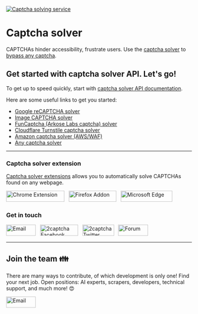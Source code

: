 [![Captcha solving service](https://github.com/user-attachments/assets/0d1740bd-1f93-49db-ae90-1593c19b4a5b)](https://2captcha.com)


# Captcha solver

CAPTCHAs hinder accessibility, frustrate users. Use the  [captcha solver](https://2captcha.com/) to [bypass any captcha](https://2captcha.com/p/break-captcha).


## Get started with captcha solver API. Let's go!

To get up to speed quickly, start with [captcha solver API documentation](https://2captcha.com/api-docs).

Here are some useful links to get you started:

* [Google reCAPTCHA solver](https://2captcha.com/p/bypass-recaptcha)
* [Image CAPTCHA solver](https://2captcha.com/p/simple_captcha)
* [FunCaptcha (Arkose Labs captcha) solver](https://2captcha.com/p/funcaptcha)
* [Cloudflare Turnstile captcha solver](https://2captcha.com/p/cloudflare-turnstile)
* [Amazon captcha solver (AWS/WAF)](https://2captcha.com/p/amazon-captcha-bypass)
* [Any captcha solver](https://2captcha.com/p/break-captcha)

---
### Captcha solver extension
[Captcha solver extensions](https://2captcha.com/captcha-bypass-extension) allows you to automatically solve CAPTCHAs found on any webpage.

[<img src="https://github.com/2captcha/.github/assets/38065632/da65574f-566a-44a7-891d-b439b28397a2" width="158" height="30" alt="Chrome Extension" />](https://chrome.google.com/webstore/detail/2captcha-solver/ifibfemgeogfhoebkmokieepdoobkbpo)  &nbsp;
[<img src="https://github.com/user-attachments/assets/1282537c-d51b-470d-a0d2-622a40f42e2e" width="129" height="30" alt="Firefox Addon" />](https://addons.mozilla.org/firefox/addon/2captcha-solver)  &nbsp;
[<img src="https://github.com/2captcha/.github/assets/38065632/4d3db31b-807b-48fc-a1b3-c1ff1b3f8bcb" width="140" height="30" alt="Microsoft Edge" />](https://microsoftedge.microsoft.com/addons/detail/captcha-solver-auto-reco/pihoolhoncpggnckcpihaenjplkcnkod) 

### Get in touch

[<img src="https://github.com/2captcha/.github/assets/38065632/d8bd5d7d-dc93-452d-9762-4090add4b295" width="80" height="30" alt="Email"/>](mailto:support@2captcha.com)  &nbsp;
[<img src="https://github.com/2captcha/.github/assets/38065632/0f4e00ae-b419-4a3d-a3e8-360bf74af425" width="103" height="30" alt="2captcha Facebook"/>](https://www.facebook.com/2captcha4customers/)  &nbsp;
[<img src="https://github.com/2captcha/.github/assets/38065632/96b431f8-b06c-4ed7-bce3-31b96aee47ce" width="86" height="30" alt="2captcha Twitter"/>](https://twitter.com/2captcha)  &nbsp;
[<img src="https://github.com/2captcha/.github/assets/38065632/635a9f31-c60a-4003-be59-2270bd9ed29c" width="81" height="30" alt="Forum"/>](https://captchaforum.com/)


---

## Join the team 👪

There are many ways to contribute, of which development is only one! Find your next job. Open positions: AI experts, scrapers, developers, technical support, and much more! 😍

[<img src="https://github.com/2captcha/.github/assets/38065632/d8bd5d7d-dc93-452d-9762-4090add4b295" width="80" height="30" alt="Email"/>](mailto:job@2captcha.com)

